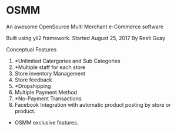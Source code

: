 # OSMM
An awesome OpenSource Multi Merchant e-Commerce software

Built using yii2 framework.
Started August 25, 2017 By Resti Guay

Conceptual Features
1. *Unlimited Catergories and Sub Categories
2. *Multiple staff for each store
3. Store inventory Management
4. Store feedback
5. *Dropshipping
6. Multiple Payment Method
7. *No-Payment Transactions
8. Facebook Integration with automatic product posting by store or product.

* OSMM exclusive features.
